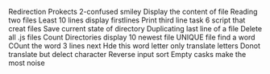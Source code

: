 Redirection Prokects
2-confused smiley
Display the content of file
Reading two files
Least 10 lines
display firstlines
Print third line task 6
script that creat files
Save current state of directory
Duplicating last line of a file
Delete all .js files
Count Directories
display 10 newest file
UNIQUE file
find a word 
COunt the word
3 lines next
Hde this word
letter only
translate letters
Donot translate but delect character
Reverse input
sort 
Empty casks make the most noise
